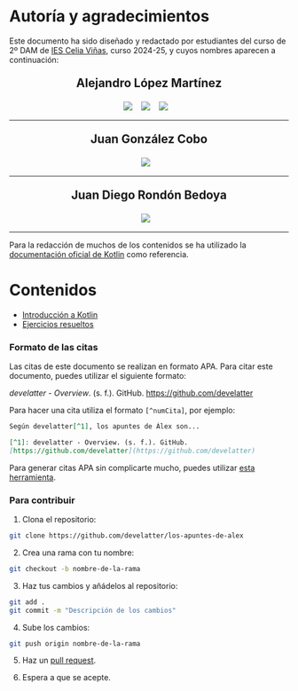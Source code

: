 # Autoría y agradecimientos

Este documento ha sido diseñado y redactado por estudiantes del curso de 2º DAM de [IES Celia Viñas](https://iescelia.org/), curso 2024-25, y cuyos nombres aparecen a continuación:

<div>
	<p align="center" style="font-size: 1.5em;"> 
		<strong>Alejandro López Martínez</strong>
	</p>
	<p align="center"> 
		  <a href="https://github.com/develatter" style="text-decoration: none;">
		    <img src="https://img.shields.io/badge/GitHub-100000?style=for-the-badge&logo=github&logoColor=white" />        
		  </a>&nbsp;&nbsp;
		<a href="https://www.linkedin.com/in/alejandro-lópez-martínez-17268313a/" style="text-decoration: none;">
		    <img src="https://img.shields.io/badge/LinkedIn-0077B5?style=for-the-badge&logo=linkedin&logoColor=white" />        
		</a>&nbsp;&nbsp;
		<a href="https://www.instagram.com/develatter/" style="text-decoration: none;">
		    <img src="https://img.shields.io/badge/Instagram-E4405F?style=for-the-badge&logo=instagram&logoColor=white" />        
		</a>&nbsp;&nbsp;
	</p>
	<hr/> 
</div>
<div>
	<p align="center" style="font-size: 1.5em;"> 
		<strong>Juan González Cobo</strong>
	</p>
	<p align="center"> 
		  <a href="https://github.com/JuanGonzalezCobo" style="text-decoration: none;">
		    <img src="https://img.shields.io/badge/GitHub-100000?style=for-the-badge&logo=github&logoColor=white" />        
		  </a>&nbsp;&nbsp;
	</p>
	<hr/>
</div>
<div>
	<p align="center" style="font-size: 1.5em;"> 
		<strong>Juan Diego Rondón Bedoya</strong>
	</p>
	<p align="center"> 
		  <a href="https://github.com/JuanDiego1912" style="text-decoration: none;">
		    <img src="https://img.shields.io/badge/GitHub-100000?style=for-the-badge&logo=github&logoColor=white" />        
		  </a>&nbsp;&nbsp;
	</p>
	<hr/>
</div>

Para la redacción de muchos de los contenidos se ha utilizado la [documentación oficial de Kotlin](https://kotlinlang.org/docs/getting-started.html) como referencia.
# Contenidos
- [Introducción a Kotlin](Introducción%20a%20Kotlin.md)
- [Ejercicios resueltos](https://github.com/develatter/KotlinPractice)

### Formato de las citas
Las citas de este documento se realizan en formato APA. Para citar este documento, puedes utilizar el siguiente formato:

_develatter - Overview_. (s. f.). GitHub. https://github.com/develatter

Para hacer una cita utiliza el formato `[^numCita]`, por ejemplo:

```Markdown
Según develatter[^1], los apuntes de Álex son...

[^1]: develatter - Overview. (s. f.). GitHub. 
[https://github.com/develatter](https://github.com/develatter)
```

Para generar citas APA sin complicarte mucho, puedes utilizar [esta herramienta](https://www.scribbr.es/citar/generador/folders/3Znh3otxxpCZkcpzbclCBx/lists/3zSK3WnMvPmgwQOWfjplU8/).

### Para contribuir
1. Clona el repositorio:
```Bash
git clone https://github.com/develatter/los-apuntes-de-alex
```

2. Crea una rama con tu nombre:
```Bash
git checkout -b nombre-de-la-rama
```

3. Haz tus cambios y añádelos al repositorio:
```Bash
git add .
git commit -m "Descripción de los cambios"
```

4. Sube los cambios:
```Bash
git push origin nombre-de-la-rama
```

5. Haz un [pull request](https://www.freecodecamp.org/espanol/news/como-hacer-tu-primer-pull-request-en-github/).

6. Espera a que se acepte.
